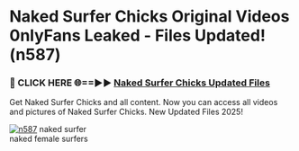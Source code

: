# Naked Surfer Chicks Original Videos 0nlyFans Leaked - Files Updated! (n587)

<h3>🔴 CLICK HERE 🌐==►► <a href="https://tinyurl.com/up5wt9bj" rel="nofollow">Naked Surfer Chicks Updated Files</a></h3>

Get Naked Surfer Chicks and all content. Now you can access all videos and pictures of Naked Surfer Chicks. New Updated Files 2025!

[![n587](https://i.imgur.com/ABiUzMV.gif)](https://tinyurl.com/up5wt9bj)
naked surfer<br>
naked female surfers